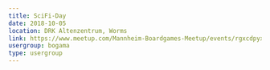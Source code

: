 ```yaml
---
title: SciFi-Day
date: 2018-10-05
location: DRK Altenzentrum, Worms
link: https://www.meetup.com/Mannheim-Boardgames-Meetup/events/rgxcdpyxnbhb/
usergroup: bogama
type: usergroup
---
```

